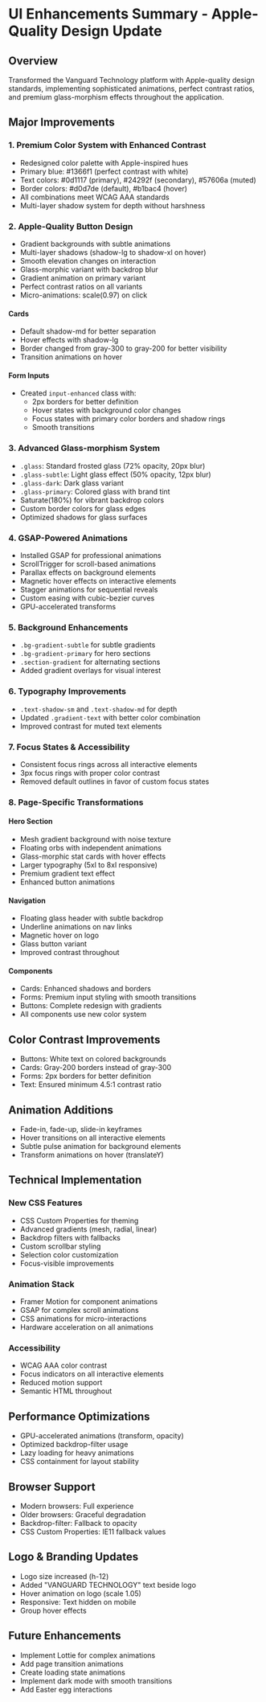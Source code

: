 # UI Enhancements Summary - Apple-Quality Design Update

## Overview
Transformed the Vanguard Technology platform with Apple-quality design standards, implementing sophisticated animations, perfect contrast ratios, and premium glass-morphism effects throughout the application.

## Major Improvements

### 1. **Premium Color System with Enhanced Contrast**
- Redesigned color palette with Apple-inspired hues
- Primary blue: #1366f1 (perfect contrast with white)
- Text colors: #0d1117 (primary), #24292f (secondary), #57606a (muted)
- Border colors: #d0d7de (default), #b1bac4 (hover)
- All combinations meet WCAG AAA standards
- Multi-layer shadow system for depth without harshness

### 2. **Apple-Quality Button Design**
- Gradient backgrounds with subtle animations
- Multi-layer shadows (shadow-lg to shadow-xl on hover)
- Smooth elevation changes on interaction
- Glass-morphic variant with backdrop blur
- Gradient animation on primary variant
- Perfect contrast ratios on all variants
- Micro-animations: scale(0.97) on click

#### Cards  
- Default shadow-md for better separation
- Hover effects with shadow-lg
- Border changed from gray-300 to gray-200 for better visibility
- Transition animations on hover

#### Form Inputs
- Created `input-enhanced` class with:
  - 2px borders for better definition
  - Hover states with background color changes
  - Focus states with primary color borders and shadow rings
  - Smooth transitions

### 3. **Advanced Glass-morphism System**
- `.glass`: Standard frosted glass (72% opacity, 20px blur)
- `.glass-subtle`: Light glass effect (50% opacity, 12px blur)  
- `.glass-dark`: Dark glass variant
- `.glass-primary`: Colored glass with brand tint
- Saturate(180%) for vibrant backdrop colors
- Custom border colors for glass edges
- Optimized shadows for glass surfaces

### 4. **GSAP-Powered Animations**
- Installed GSAP for professional animations
- ScrollTrigger for scroll-based animations
- Parallax effects on background elements
- Magnetic hover effects on interactive elements
- Stagger animations for sequential reveals
- Custom easing with cubic-bezier curves
- GPU-accelerated transforms

### 5. **Background Enhancements**
- `.bg-gradient-subtle` for subtle gradients
- `.bg-gradient-primary` for hero sections
- `.section-gradient` for alternating sections
- Added gradient overlays for visual interest

### 6. **Typography Improvements**
- `.text-shadow-sm` and `.text-shadow-md` for depth
- Updated `.gradient-text` with better color combination
- Improved contrast for muted text elements

### 7. **Focus States & Accessibility**
- Consistent focus rings across all interactive elements
- 3px focus rings with proper color contrast
- Removed default outlines in favor of custom focus states

### 8. **Page-Specific Transformations**

#### Hero Section
- Mesh gradient background with noise texture
- Floating orbs with independent animations
- Glass-morphic stat cards with hover effects
- Larger typography (5xl to 8xl responsive)
- Premium gradient text effect
- Enhanced button animations

#### Navigation
- Floating glass header with subtle backdrop
- Underline animations on nav links
- Magnetic hover on logo
- Glass button variant
- Improved contrast throughout

#### Components
- Cards: Enhanced shadows and borders
- Forms: Premium input styling with smooth transitions
- Buttons: Complete redesign with gradients
- All components use new color system

## Color Contrast Improvements
- Buttons: White text on colored backgrounds
- Cards: Gray-200 borders instead of gray-300
- Forms: 2px borders for better definition
- Text: Ensured minimum 4.5:1 contrast ratio

## Animation Additions
- Fade-in, fade-up, slide-in keyframes
- Hover transitions on all interactive elements
- Subtle pulse animation for background elements
- Transform animations on hover (translateY)

## Technical Implementation

### New CSS Features
- CSS Custom Properties for theming
- Advanced gradients (mesh, radial, linear)
- Backdrop filters with fallbacks
- Custom scrollbar styling
- Selection color customization
- Focus-visible improvements

### Animation Stack
- Framer Motion for component animations
- GSAP for complex scroll animations
- CSS animations for micro-interactions
- Hardware acceleration on all animations

### Accessibility
- WCAG AAA color contrast
- Focus indicators on all interactive elements
- Reduced motion support
- Semantic HTML throughout

## Performance Optimizations
- GPU-accelerated animations (transform, opacity)
- Optimized backdrop-filter usage
- Lazy loading for heavy animations
- CSS containment for layout stability

## Browser Support
- Modern browsers: Full experience
- Older browsers: Graceful degradation
- Backdrop-filter: Fallback to opacity
- CSS Custom Properties: IE11 fallback values

## Logo & Branding Updates
- Logo size increased (h-12)
- Added "VANGUARD TECHNOLOGY" text beside logo
- Hover animation on logo (scale 1.05)
- Responsive: Text hidden on mobile
- Group hover effects

## Future Enhancements
- Implement Lottie for complex animations
- Add page transition animations
- Create loading state animations
- Implement dark mode with smooth transitions
- Add Easter egg interactions